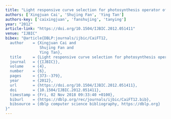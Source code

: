 ```yaml
---
title: "Light responsive curve selection for photosynthesis operator of APOA"
authors: ['Xingjuan Cai', 'Shujing Fan', 'Ying Tan']
authors-key: ['caixingjuan', 'fanshujing', 'tanying']
year: "2012"
article-link: "https://doi.org/10.1504/IJBIC.2012.051411"
venue: "IJBIC"
bibex: "@article{DBLP:journals/ijbic/CaiFT12,
  author    = {Xingjuan Cai and
               Shujing Fan and
               Ying Tan},
  title     = {Light responsive curve selection for photosynthesis operator of {APOA}},
  journal   = {{IJBIC}},
  volume    = {4},
  number    = {6},
  pages     = {373--379},
  year      = {2012},
  url       = {https://doi.org/10.1504/IJBIC.2012.051411},
  doi       = {10.1504/IJBIC.2012.051411},
  timestamp = {Fri, 02 Nov 2018 09:33:40 +0100},
  biburl    = {https://dblp.org/rec/journals/ijbic/CaiFT12.bib},
  bibsource = {dblp computer science bibliography, https://dblp.org}
}"
---
```

